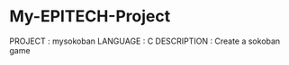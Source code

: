 # My-EPITECH-Project

PROJECT     :   mysokoban
LANGUAGE    :   C
DESCRIPTION :   Create a sokoban game
